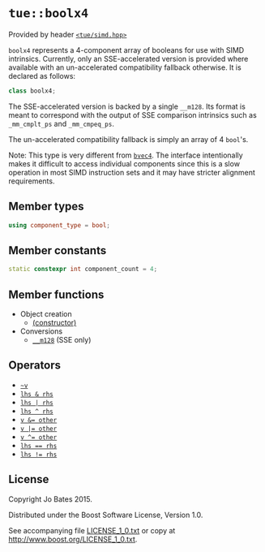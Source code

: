 `tue::boolx4`
=============
Provided by header [`<tue/simd.hpp>`](../headers/simd.md)

`boolx4` represents a 4-component array of booleans for use with SIMD
intrinsics. Currently, only an SSE-accelerated version is provided where
available with an un-accelerated compatibility fallback otherwise. It is
declared as follows:

```c++
class boolx4;
```

The SSE-accelerated version is backed by a single `__m128`. Its format is meant
to correspond with the output of SSE comparison intrinsics such as
`_mm_cmplt_ps` and `_mm_cmpeq_ps`.

The un-accelerated compatibility fallback is simply an array of 4 `bool`'s.

Note: This type is very different from [`bvec4`](../headers/vec.md). The
interface intentionally makes it difficult to access individual components since
this is a slow operation in most SIMD instruction sets and it may have stricter
alignment requirements.

Member types
------------
```c++
using component_type = bool;
```

Member constants
----------------
```c++
static constexpr int component_count = 4;
```

Member functions
----------------
- Object creation
    - [(constructor)](../functions/boolx4/constructor.md)
- Conversions
    - [`__m128`](../operators/boolx4/__m128.md) (SSE only)

Operators
---------
- [`~v`](../operators/boolx4/bitwise_not.md)
- [`lhs & rhs`](../operators/boolx4/bitwise_and.md)
- [`lhs | rhs`](../operators/boolx4/bitwise_or.md)
- [`lhs ^ rhs`](../operators/boolx4/bitwise_xor.md)
- [`v &= other`](../operators/boolx4/bitwise_and_assignment.md)
- [`v |= other`](../operators/boolx4/bitwise_or_assignment.md)
- [`v ^= other`](../operators/boolx4/bitwise_xor_assignment.md)
- [`lhs == rhs`](../operators/boolx4/equal_to.md)
- [`lhs != rhs`](../operators/boolx4/not_equal_to.md)

License
-------
Copyright Jo Bates 2015.

Distributed under the Boost Software License, Version 1.0.

See accompanying file [LICENSE_1_0.txt](../../LICENSE_1_0.txt) or copy at
http://www.boost.org/LICENSE_1_0.txt.
